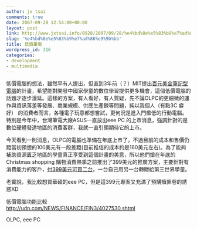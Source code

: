 ```yaml
---
author: jx tsai
comments: true
date: 2007-09-28 12:54:00+00:00
layout: post
link: http://www.jxtsai.info/0928/2007/09/28/%e4%bd%8e%e5%83%b9%e7%ad%86%e9%9b%bb/
slug: '%e4%bd%8e%e5%83%b9%e7%ad%86%e9%9b%bb'
title: 低價筆電
wordpress_id: 316
categories:
- development
- multimedia
---
```


低價電腦的想法，雖然早有人提出，但直到3年前（？）MIT提出[百元美金筆記型電腦](http://www.laptop.org/)的計畫，希望能對開發中國家學童的數位學習提供更多機會，這個低價電腦的話題才逐步漫延。這樣的方案，有人看好，有人質疑，先不論OLPC的更細微的運作與資訊落差等發展、商業規模、供應生產鍊等問題，純以我個人（有點3C 癖好） 的消費者而言，各種電子玩意都想嘗試，更何況是進入門檻低的行動電腦。特別是今年中，台灣筆電大廠ASUS一直放出eee PC 的上市消息，強調針對的是數位硬體發達地區的消費客群，我就一直引領期待它的上市。   
  
今天看到一則消息，OLPC的電腦也準備在年底上市了，不過目前的成本和售價仍距當初預想的100美元有一段差距(目前推估的成本約是160美元左右)。為了能夠補助資源匱乏地區的學童真正享受到這個計畫的美意，所以他們搶在年底的Christmas shopping 購物消費熱季之前推出了399美元的推廣方案，主要針對有消費能力的客戶，[付399美元可買二台](http://www.xogiving.org/)，一台自己用另一台轉贈給第三世界學童。   
  
老實說，我比較想買華碩的eee PC，但是這399元專案又充滿了預購贖罪卷的誘惑XD   
  
低價電腦功能比較   
http://udn.com/NEWS/FINANCE/FIN3/4027530.shtml   
  
OLPC, eee PC
